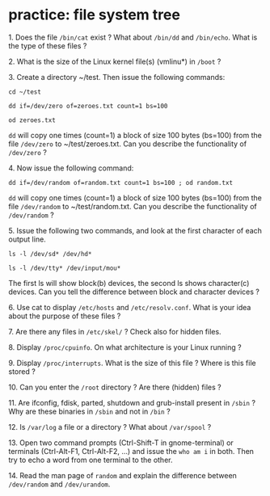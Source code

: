 # practice: file system tree

1\. Does the file `/bin/cat` exist ? What about `/bin/dd` and
`/bin/echo`. What is the type of these files ?

2\. What is the size of the Linux kernel file(s) (vmlinu\*) in `/boot` ?

3\. Create a directory \~/test. Then issue the following commands:

    cd ~/test

    dd if=/dev/zero of=zeroes.txt count=1 bs=100

    od zeroes.txt

`dd` will copy one times (count=1) a block of size 100 bytes (bs=100)
from the file `/dev/zero` to \~/test/zeroes.txt. Can you describe the
functionality of `/dev/zero` ?

4\. Now issue the following command:

    dd if=/dev/random of=random.txt count=1 bs=100 ; od random.txt

`dd` will copy one times (count=1) a block of size 100 bytes (bs=100)
from the file `/dev/random` to \~/test/random.txt. Can you describe the
functionality of `/dev/random` ?

5\. Issue the following two commands, and look at the first character of
each output line.

    ls -l /dev/sd* /dev/hd*

    ls -l /dev/tty* /dev/input/mou*

The first ls will show block(b) devices, the second ls shows
character(c) devices. Can you tell the difference between block and
character devices ?

6\. Use cat to display `/etc/hosts` and `/etc/resolv.conf`. What is your
idea about the purpose of these files ?

7\. Are there any files in `/etc/skel/` ? Check also for hidden files.

8\. Display `/proc/cpuinfo`. On what architecture is your Linux running
?

9\. Display `/proc/interrupts`. What is the size of this file ? Where is
this file stored ?

10\. Can you enter the `/root` directory ? Are there (hidden) files ?

11\. Are ifconfig, fdisk, parted, shutdown and grub-install present in
`/sbin` ? Why are these binaries in `/sbin` and not in `/bin` ?

12\. Is `/var/log` a file or a directory ? What about `/var/spool` ?

13\. Open two command prompts (Ctrl-Shift-T in gnome-terminal) or
terminals (Ctrl-Alt-F1, Ctrl-Alt-F2, \...) and issue the `who am i` in
both. Then try to echo a word from one terminal to the other.

14\. Read the man page of `random` and explain the difference between
`/dev/random` and `/dev/urandom`.
